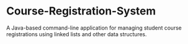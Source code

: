 # Course-Registration-System
A Java-based command-line application for managing student course registrations using linked lists and other data structures.
